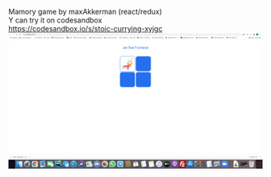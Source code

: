 Mamory game by maxAkkerman (react/redux) <br>
Y can try it on codesandbox <br>
https://codesandbox.io/s/stoic-currying-xyjgc <br>
![Screenshot](memoryGame.png)
